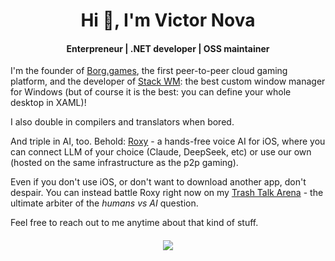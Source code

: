 <h1 align="center">Hi 👋, I'm Victor Nova</h1>
<h4 align="center">Enterpreneur | .NET developer | OSS maintainer</h4>

I'm the founder of [Borg.games](https://borg.games/?cid=gh_readme), the first peer-to-peer cloud gaming platform, and the developer of [Stack WM](https://losttech.software/stack-whatsnew.html): the best custom window manager for Windows (but of course it is the best: you can define your whole desktop in XAML)!

I also double in compilers and translators when bored.

And triple in AI, too. Behold: [Roxy](https://itunes.apple.com/app/id6737482921?mt=8&cid=gh_readme) - a hands-free voice AI for iOS, where you can connect LLM of your choice (Claude, DeepSeek, etc) or use our own (hosted on the same infrastructure as the p2p gaming).

Even if you don't use iOS, or don't want to download another app, don't despair. You can instead battle Roxy right now on my [Trash Talk Arena](https://trashtalk.borg.games/?cid=gh_readme) - the ultimate arbiter of the _humans vs AI_ question.

Feel free to reach out to me anytime about that kind of stuff.

<h4 align="center">
<img src="https://github-readme-stats.vercel.app/api?username=lostmsu&show_icons=true&theme=dark&include_all_commits=true"/>
</div>

